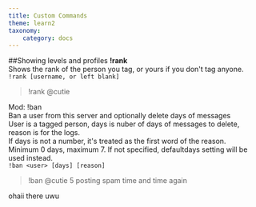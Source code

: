 ```yaml
---
title: Custom Commands
theme: learn2
taxonomy:
    category: docs
---
```


##Showing levels and profiles
**!rank**  
Shows the rank of the person you tag, or yours if you don't tag anyone.  
`!rank [username, or left blank]`  
>!rank @cutie

Mod:
!ban  
Ban a user from this server and optionally delete days of messages  
User is a tagged person, days is nuber of days of messages to delete, reason is for the logs.  
If days is not a number, it's treated as the first word of the reason.  
Minimum 0 days, maximum 7. If not specified, defaultdays setting will be used instead.  
`!ban <user> [days] [reason]`  
>!ban @cutie 5 posting spam time and time again


ohaii there uwu
